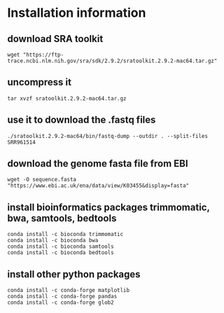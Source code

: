 # Installation information

## download SRA toolkit

```
wget "https://ftp-trace.ncbi.nlm.nih.gov/sra/sdk/2.9.2/sratoolkit.2.9.2-mac64.tar.gz"
```

## uncompress it
```
tar xvzf sratoolkit.2.9.2-mac64.tar.gz
```
## use it to download the .fastq files
```
./sratoolkit.2.9.2-mac64/bin/fastq-dump --outdir . --split-files SRR961514
```
## download the genome fasta file from EBI
```
wget -O sequence.fasta "https://www.ebi.ac.uk/ena/data/view/K03455&display=fasta"
```

## install bioinformatics packages trimmomatic, bwa, samtools, bedtools
```
conda install -c bioconda trimmomatic
conda install -c bioconda bwa
conda install -c bioconda samtools
conda install -c bioconda bedtools
```
## install other python packages
```
conda install -c conda-forge matplotlib
conda install -c conda-forge pandas
conda install -c conda-forge glob2     
```
